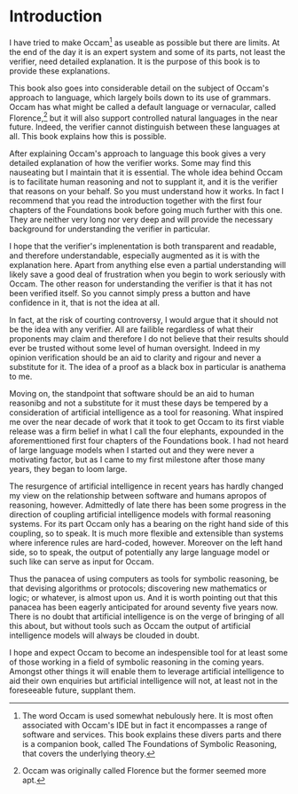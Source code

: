 # Introduction

I have tried to make Occam[^occam] as useable as possible but there are limits.
At the end of the day it is an expert system and some of its parts, not least the verifier, need detailed explanation.
It is the purpose of this book is to provide these explanations.

This book also goes into considerable detail on the subject of Occam's approach to language, which largely boils down to its use of grammars.
Occam has what might be called a default language or vernacular, called Florence,[^florence] but it will also support controlled natural languages in the near future.
Indeed, the verifier cannot distinguish between these languages at all.
This book explains how this is possible.

After explaining Occam's approach to language this book gives a very detailed explanation of how the verifier works.
Some may find this nauseating but I maintain that it is essential.
The whole idea behind Occam is to facilitate human reasoning and not to supplant it, and it is the verifier that reasons on your behalf.
So you must understand how it works.
In fact I recommend that you read the introduction together with the first four chapters of the Foundations book before going much further with this one.
They are neither very long nor very deep and will provide the necessary background for understanding the verifier in particular.

I hope that the verifier's implenentation is both transparent and readable, and therefore understandable, especially augmented as it is with the explanation here.
Apart from anything else even a partial understanding will likely save a good deal of frustration when you begin to work seriously with Occam.
The other reason for understanding the verifier is that it has not been verified itself.
So you cannot simply press a button and have confidence in it, that is not the idea at all.

In fact, at the risk of courting controversy, I would argue that it should not be the idea with any verifier.
All are failible regardless of what their proponents may claim and therefore I do not believe that their results should ever be trusted without some level of human oversight.
Indeed in my opinion verification should be an aid to clarity and rigour and never a substitute for it.
The idea of a proof as a black box in particular is anathema to me.

Moving on, the standpoint that software should be an aid to human reasonibg and not a substitute for it must these days be tempered by a consideration of artificial intelligence as a tool for reasoning.
What inspired me over the near decade of work that it took to get Occam to its first viable release was a firm belief in what I call the four elephants, expounded in the aforementtioned first four chapters of the Foundations book.
I had not heard of large language models when I started out and they were never a motivating factor, but as I came to my first milestone after those many years, they began to loom large.

The resurgence of artificial intelligence in recent years has hardly changed my view on the relationship between software and humans apropos of reasoning, however.
Admittedly of late there has been some progress in the direction of coupling artificial intelligence models with formal reasoning systems.
For its part Occam only has a bearing on the right hand side of this coupling, so to speak.
It is much more flexible and extensible than systems where inference rules are hard-coded, however.
Moreover on the left hand side, so to speak, the output of potentially any large language model or such like can serve as input for Occam.

Thus the panacea of using computers as tools for symbolic reasoning, be that devising algorithms or protocols; discovering new mathematics or logic; or whatever, is almost upon us.
And it is worth pointing out that this panacea has been eagerly anticipated for around seventy five years now.
There is no doubt that artificial intelligence is on the verge of bringing of all this about, but without tools such as Occam the output of artificial intelligence models will always be clouded in doubt.

I hope and expect Occam to become an indespensible tool for at least some of those working in a field of symbolic reasoning in the coming years.
Amongst other things it will enable them to leverage artificial intelligence to aid their own enquiries but artificial intelligence will not, at least not in the foreseeable future, supplant them.

[^occam]: The word Occam is used somewhat nebulously here.
It is most often associated with Occam's IDE but in fact it encompasses a range of software and services.
This book explains these divers parts and there is a companion book, called The Foundations of Symbolic Reasoning, that covers the underlying theory.

[^florence]: Occam was originally called Florence but the former seemed more apt.
